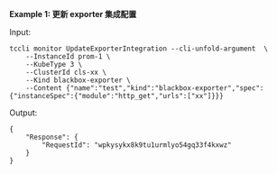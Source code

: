 **Example 1: 更新 exporter 集成配置**



Input: 

```
tccli monitor UpdateExporterIntegration --cli-unfold-argument  \
    --InstanceId prom-1 \
    --KubeType 3 \
    --ClusterId cls-xx \
    --Kind blackbox-exporter \
    --Content {"name":"test","kind":"blackbox-exporter","spec":{"instanceSpec":{"module":"http_get","urls":["xx"]}}}
```

Output: 
```
{
    "Response": {
        "RequestId": "wpkysykx8k9tu1urmlyo54gq33f4kxwz"
    }
}
```

